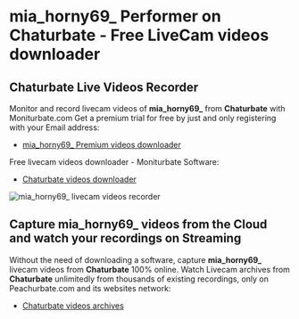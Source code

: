 # mia_horny69_ Performer on Chaturbate - Free LiveCam videos downloader

## Chaturbate Live Videos Recorder

Monitor and record livecam videos of **mia_horny69_** from **Chaturbate** with Moniturbate.com
Get a premium trial for free by just and only registering with your Email address:
* [mia_horny69_ Premium videos downloader](https://moniturbate.com/request-demo-licence-key.html)

Free livecam videos downloader - Moniturbate Software:
* [Chaturbate videos downloader](https://moniturbate.com/moniturbate-download-software.html)

![mia_horny69_ livecam videos recorder](https://peachurnet.com/templates/moniturbate-software.png)


## Capture mia_horny69_ videos from the Cloud and watch your recordings on Streaming

Without the need of downloading a software, capture **mia_horny69_** livecam videos from **Chaturbate** 100% online.
Watch Livecam archives from **Chaturbate** unlimitedly from thousands of existing recordings, only on Peachurbate.com and its websites network:
* [Chaturbate videos archives](https://peachurnet.com/)